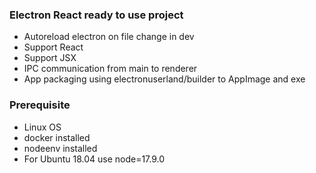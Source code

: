 ### Electron React ready to use project

- Autoreload electron on file change in dev
- Support React
- Support JSX
- IPC communication from main to renderer
- App packaging using electronuserland/builder to AppImage and exe

### Prerequisite

- Linux OS
- docker installed
- nodeenv installed
- For Ubuntu 18.04 use node=17.9.0

